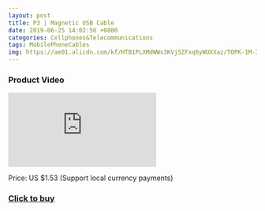 ```yaml
---
layout: post
title: P3 | Magnetic USB Cable
date: 2019-06-25 14:02:56 +0800
categories: Cellphones&Telecommunications
tags: MobilePhoneCables
img: https://ae01.alicdn.com/kf/HTB1PLXMdWWs3KVjSZFxq6yWUXXaz/TOPK-1M-3A-font-b-Magnetic-b-font-USB-font-b-Cable-b-font-Fast-font.jpg_220x220xz.jpg
---
```


### Product Video
<iframe src="https://www.youtube.com/embed/WIovnbs7u-Q" scrolling="no" border="0" frameborder="no" framespacing="0" allowfullscreen="true"> </iframe>

Price: US $1.53 (Support local currency payments)
### <a href="http://s.click.aliexpress.com/e/cSjQyJ5W">Click to buy</a>
